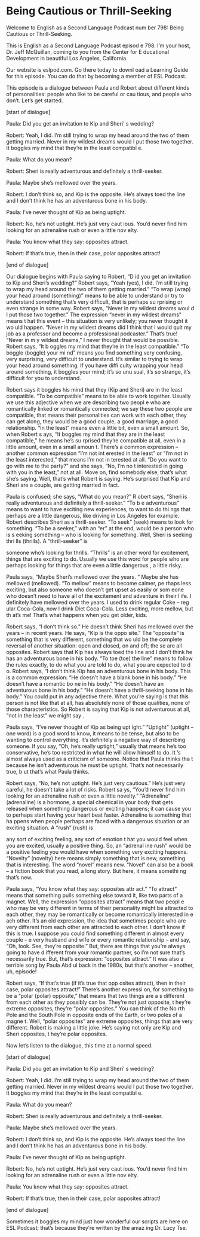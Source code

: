 # Being Cautious or Thrill-Seeking

Welcome to English as a Second Language Podcast num ber 798:  Being Cautious or Thrill-Seeking.

This is English as a Second Language Podcast episod e 798.  I’m your host, Dr. Jeff McQuillan, coming to you from the Center for E ducational Development in beautiful Los Angeles, California.

Our website is eslpod.com.  Go there today to downl oad a Learning Guide for this episode.  You can do that by becoming a member  of ESL Podcast.

This episode is a dialogue between Paula and Robert  about different kinds of personalities: people who like to be careful or cau tious, and people who don’t. Let’s get started.

[start of dialogue]

Paula:  Did you get an invitation to Kip and Sheri’ s wedding?

Robert:  Yeah, I did.  I’m still trying to wrap my head around the two of them getting married.  Never in my wildest dreams would I put those two together.  It boggles my mind that they’re in the least compatibl e.

Paula:  What do you mean?

Robert:  Sheri is really adventurous and definitely  a thrill-seeker.

Paula:  Maybe she’s mellowed over the years.

Robert:  I don’t think so, and Kip is the opposite.   He’s always toed the line and I don’t think he has an adventurous bone in his body.

Paula:  I’ve never thought of Kip as being uptight.

Robert:  No, he’s not uptight.  He’s just very caut ious.  You’d never find him looking for an adrenaline rush or even a little nov elty.

Paula:  You know what they say: opposites attract.

Robert:  If that’s true, then in their case, polar opposites attract!

[end of dialogue]

Our dialogue begins with Paula saying to Robert, “D id you get an invitation to Kip and Sheri’s wedding?”  Robert says, “Yeah (yes), I did.  I’m still trying to wrap my head around the two of them getting married.”  “To wrap (wrap) your head around (something)” means to be able to understand or try to understand something that’s very difficult, that is perhaps su rprising or even strange in some way.  Robert says, “Never in my wildest dreams woul d I put those two together.” The expression “never in my wildest dreams” means t hat this event – this situation is very unlikely; you never thought it wo uld happen.  “Never in my wildest dreams did I think that I would quit my job  as a professor and become a professional podcaster.”  That’s true!  “Never in m y wildest dreams,” I never thought that would be possible.  Robert says, “It b oggles my mind that they’re in the least compatible.”  “To boggle (boggle) your mi nd” means you find something very confusing, very surprising, very difficult to understand.  It’s similar to trying to wrap your head around something.  If you have diffi culty wrapping your head around something, it boggles your mind; it’s so unu sual, it’s so strange, it’s difficult for you to understand.

Robert says it boggles his mind that they (Kip and Sheri) are in the least compatible.  “To be compatible” means to be able to  work together.  Usually we use this adjective when we are describing two peopl e who are romantically linked or romantically connected; we say these two people are compatible, that means their personalities can work with each other, they can get along, they would be a good couple, a good marriage, a good relationship.  “In the least” means even a little bit, even a small amount.  So, when Robert s ays, “It boggles my mind that they are in the least compatible,” he means he’s su rprised they’re compatible at all, even in a little amount, even in a small amoun t.  There’s a common expression – another common expression “I’m not int erested in the least” or “I’m not in the least interested,” that means I’m not in terested at all.  “Do you want to go with me to the party?” and she says, “No, I’m no t interested in going with you in the least,” not at all.  Move on, find somebody else, that’s what she’s saying. Well, that’s what Robert is saying.  He’s surprised  that Kip and Sheri are a couple, are getting married in fact.

Paula is confused; she says, “What do you mean?”  R obert says, “Sheri is really adventurous and definitely a thrill-seeker.”  “To b e adventurous” means to want to have exciting new experiences, to want to do thi ngs that perhaps are a little dangerous, like driving in Los Angeles for example.   Robert describes Sheri as a thrill-seeker.  “To seek” (seek) means to look for something.  “To be a seeker,” with an “er” at the end, would be a person who is s eeking something – who is looking for something.  Well, Sheri is seeking thri lls (thrills).  A “thrill-seeker” is

someone who’s looking for thrills.  “Thrills” is an other word for excitement, things that are exciting to do.  Usually we use this word for people who are perhaps looking for things that are even a little dangerous , a little risky.

Paula says, “Maybe Sheri’s mellowed over the years. ”  Maybe she has mellowed (mellowed).  “To mellow” means to become calmer, pe rhaps less exciting, but also someone who doesn’t get upset as easily or som eone who doesn’t need to have all of the excitement and adventure in their l ife.  I definitely have mellowed over the years.  I used to drink regular Coke – reg ular Coca-Cola, now I drink Diet Coca-Cola.  Less exciting, more mellow, but th at’s me!  That’s what happens when you get older, kids.

Robert says, “I don’t think so.”  He doesn’t think Sheri has mellowed over the years – in recent years.  He says, “Kip is the oppo site.”  The “opposite” is something that is very different, something that wo uld be the complete reversal of another situation: open and closed, on and off; the se are all opposites.  Robert says that Kip has always toed the line and I don’t think he has an adventurous bone in his body.  “To toe (toe) the line” means to  follow the rules exactly, to do what you are told to do, what you are expected to d o.  Robert says, “I don’t think Kip has an adventurous bone in his body.  This is a  common expression: “He doesn’t have a blank  bone in his body.”  “He doesn’t have a romantic bo ne in his body.”  “He doesn’t have an adventurous bone in his  body.”  “He doesn’t have a thrill-seeking bone in his body.”  You could put in  any adjective there.  What you’re saying is that this person is not like that at all, has absolutely none of those qualities, none of those characteristics.  So  Robert is saying that Kip is not adventurous at all, “not in the least” we might say .

Paula says, “I’ve never thought of Kip as being upt ight.”  “Uptight” (uptight – one word) is a good word to know, it means to be tense,  but also to be wanting to control everything.  It’s definitely a negative way  of describing someone.  If you say, “Oh, he’s really uptight,” usually that means he’s too conservative, he’s too restricted in what he will allow himself to do.  It ’s almost always used as a criticism of someone.  Notice that Paula thinks tha t because he isn’t adventurous he must be uptight.  That’s not necessarily true, b ut that’s what Paula thinks.

Robert says, “No, he’s not uptight.  He’s just very  cautious.”  He’s just very careful, he doesn’t take a lot of risks.  Robert sa ys, “You’d never find him looking for an adrenaline rush or even a little novelty.”  “Adrenaline” (adrenaline) is a hormone, a special chemical in your body that gets released when something dangerous or exciting happens; it can cause you to perhaps start having your heart beat faster.  Adrenaline is something that ha ppens when people perhaps are faced with a dangerous situation or an exciting  situation.  A “rush” (rush) is

any sort of exciting feeling, any sort of emotion t hat you would feel when you are excited, usually a positive thing.  So, an “adrenal ine rush” would be a positive feeling you would have when something very exciting  happens.  “Novelty” (novelty) here means simply something that is new, something that is interesting. The word “novel” means new.  “Novel” can also be a book – a fiction book that you read, a long story.  But here, it means somethi ng that’s new.

Paula says, “You know what they say: opposites attr act.”  “To attract” means that something pulls something else toward it, like two parts of a magnet.  Well, the expression “opposites attract” means that two peopl e who may be very different in terms of their personality might be attracted to  each other, they may be romantically or become romantically interested in e ach other.  It’s an old expression, the idea that sometimes people who are very different from each other are attracted to each other.  I don’t know if  this is true.  I suppose you could find something different in almost every couple – e very husband and wife or every romantic relationship – and say, “Oh, look.  See, they’re opposite.”  But, there are things that you’re always going to have d ifferent from your romantic partner, so I’m not sure that’s necessarily true.  But, that’s expression: “opposites attract.”  It was also a terrible song by Paula Abd ul back in the 1980s, but that’s another – another, uh, episode!

Robert says, “If that’s true (if it’s true that opp osites attract), then in their case, polar opposites attract!”  There’s another expressi on, for something to be a “polar (polar) opposite,” that means that two things are a s different from each other as they possibly can be.  They’re not just opposite, t hey’re extreme opposites, they’re “polar opposites.”  You can think of the No rth Pole and the South Pole in opposite ends of the Earth, or two poles of a magne t.  Well, “polar opposites” are extreme opposites, things that are very different.  Robert is making a little joke. He’s saying not only are Kip and Sheri opposites, t hey’re polar opposites.

Now let’s listen to the dialogue, this time at a normal speed.

[start of dialogue]

Paula:  Did you get an invitation to Kip and Sheri’ s wedding?

Robert:  Yeah, I did.  I’m still trying to wrap my head around the two of them getting married.  Never in my wildest dreams would I put those two together.  It boggles my mind that they’re in the least compatibl e.

Paula:  What do you mean?

Robert:  Sheri is really adventurous and definitely  a thrill-seeker.

Paula:  Maybe she’s mellowed over the years.

Robert:  I don’t think so, and Kip is the opposite.   He’s always toed the line and I don’t think he has an adventurous bone in his body.

Paula:  I’ve never thought of Kip as being uptight.

Robert:  No, he’s not uptight.  He’s just very caut ious.  You’d never find him looking for an adrenaline rush or even a little nov elty.

Paula:  You know what they say: opposites attract.

Robert:  If that’s true, then in their case, polar opposites attract!

[end of dialogue]

Sometimes it boggles my mind just how wonderful our  scripts are here on ESL Podcast; that’s because they’re written by the amaz ing Dr. Lucy Tse.





